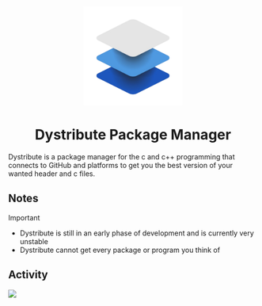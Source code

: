 <p align="center">
  <img src="./assets/logo.png" height="200">
  <h1 align="center">Dystribute Package Manager</h1>
</p>
Dystribute is a package manager for the c and c++ programming that connects to GitHub and platforms to get you the best version of your wanted header and c files.

## Notes

> [!IMPORTANT]
> - Dystribute is still in an early phase of development and is currently very unstable </br>
> - Dystribute cannot get every package or program you think of

## Activity
<img src="https://repobeats.axiom.co/api/embed/ce40cb71849b41715ef4932f62d4d77bdac2b77c.svg" width="1000">
